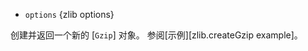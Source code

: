 <!-- YAML
added: v0.5.8
-->

* `options` {zlib options}

创建并返回一个新的 [`Gzip`] 对象。
参阅[示例][zlib.createGzip example]。


